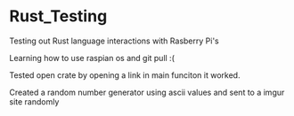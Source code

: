 # Rust_Testing
Testing out Rust language interactions with Rasberry Pi's

Learning how to use raspian os and git pull :(

Tested open crate by opening a link in main funciton it worked.

Created a random number generator using ascii values and sent to a imgur site randomly
